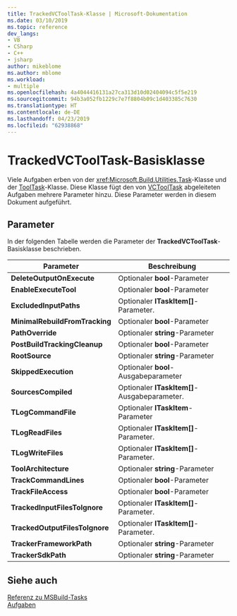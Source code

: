 ```yaml
---
title: TrackedVCToolTask-Klasse | Microsoft-Dokumentation
ms.date: 03/10/2019
ms.topic: reference
dev_langs:
- VB
- CSharp
- C++
- jsharp
author: mikeblome
ms.author: mblome
ms.workload:
- multiple
ms.openlocfilehash: 4a4044416131a27ca313d10d02404094c5f5e219
ms.sourcegitcommit: 94b3a052fb1229c7e7f8804b09c1d403385c7630
ms.translationtype: HT
ms.contentlocale: de-DE
ms.lasthandoff: 04/23/2019
ms.locfileid: "62938868"
---
```

# <a name="trackedvctooltask-base-class"></a>TrackedVCToolTask-Basisklasse

Viele Aufgaben erben von der <xref:Microsoft.Build.Utilities.Task>-Klasse und der [ToolTask](/dotnet/api/microsoft.build.utilities.tooltask)-Klasse. Diese Klasse fügt den von [VCToolTask](../msbuild/vctooltask-base-class.md) abgeleiteten Aufgaben mehrere Parameter hinzu. Diese Parameter werden in diesem Dokument aufgeführt.

## <a name="parameters"></a>Parameter

In der folgenden Tabelle werden die Parameter der **TrackedVCToolTask**-Basisklasse beschrieben.

|Parameter|Beschreibung|
|---------------|-----------------|
|**DeleteOutputOnExecute**|Optionaler **bool**-Parameter|
|**EnableExecuteTool**|Optionaler **bool**-Parameter|
|**ExcludedInputPaths**|Optionaler **ITaskItem[]**-Parameter.|
|**MinimalRebuildFromTracking**|Optionaler **bool**-Parameter|
|**PathOverride**|Optionaler **string**-Parameter|
|**PostBuildTrackingCleanup**|Optionaler **bool**-Parameter|
|**RootSource**|Optionaler **string**-Parameter|
|**SkippedExecution**|Optionaler **bool**-Ausgabeparameter|
|**SourcesCompiled**|Optionaler **ITaskItem[]**-Ausgabeparameter.|
|**TLogCommandFile**|Optionaler **ITaskItem**-Parameter|
|**TLogReadFiles**|Optionaler **ITaskItem[]**-Parameter.|
|**TLogWriteFiles**|Optionaler **ITaskItem[]**-Parameter.|
|**ToolArchitecture**|Optionaler **string**-Parameter|
|**TrackCommandLines**|Optionaler **bool**-Parameter|
|**TrackFileAccess**|Optionaler **bool**-Parameter|
|**TrackedInputFilesToIgnore**|Optionaler **ITaskItem[]**-Parameter.|
|**TrackedOutputFilesToIgnore**|Optionaler **ITaskItem[]**-Parameter.|
|**TrackerFrameworkPath**|Optionaler **string**-Parameter|
|**TrackerSdkPath**|Optionaler **string**-Parameter|

## <a name="see-also"></a>Siehe auch

[Referenz zu MSBuild-Tasks](../msbuild/msbuild-task-reference.md)<br/>
[Aufgaben](../msbuild/msbuild-tasks.md)
